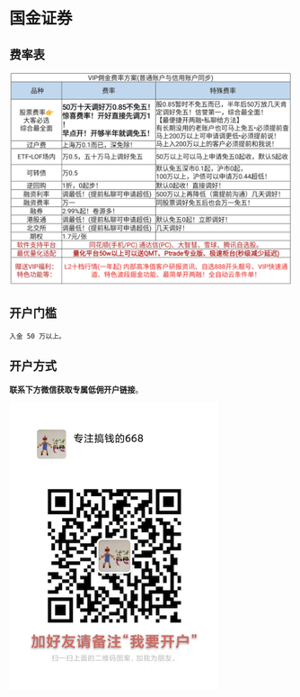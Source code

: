 # 国金证券

## 费率表


![国金费率表](images/gj.png)


## 开户门槛

	入金 50 万以上。

## 开户方式

**联系下方微信获取专属低佣开户链接**。

![668微信](images/668wx.png)
